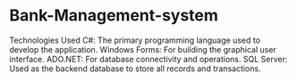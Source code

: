 # Bank-Management-system
Technologies Used C#: The primary programming language used to develop the application. Windows Forms: For building the graphical user interface. ADO.NET: For database connectivity and operations. SQL Server: Used as the backend database to store all records and transactions.

